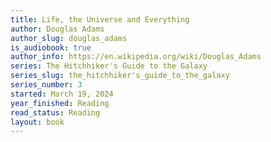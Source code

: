 ```yaml
---
title: Life, the Universe and Everything
author: Douglas Adams
author_slug: douglas_adams
is_audiobook: true
author_info: https://en.wikipedia.org/wiki/Douglas_Adams
series: The Hitchhiker's Guide to the Galaxy
series_slug: the_hitchhiker's_guide_to_the_galaxy
series_number: 3
started: March 19, 2024
year_finished: Reading
read_status: Reading
layout: book
---
```

